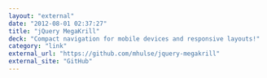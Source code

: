 ```yaml
---
layout: "external"
date: "2012-08-01 02:37:27"
title: "jQuery MegaKrill"
deck: "Compact navigation for mobile devices and responsive layouts!"
category: "link"
external_url: "https://github.com/mhulse/jquery-megakrill"
external_site: "GitHub"
---
```

